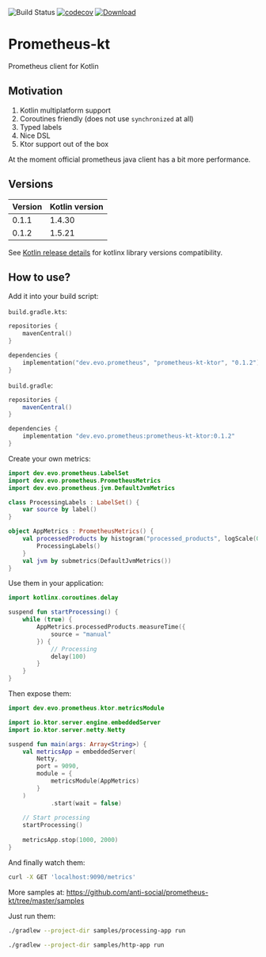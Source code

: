 ![Build Status](https://github.com/anti-social/prometheus-kt/workflows/Java%20CI/badge.svg)
[![codecov](https://codecov.io/gh/anti-social/prometheus-kt/branch/master/graph/badge.svg)](https://codecov.io/gh/anti-social/prometheus-kt)
[![Download](https://maven-badges.herokuapp.com/maven-central/dev.evo.prometheus/prometheus-kt/badge.svg)](https://maven-badges.herokuapp.com/maven-central/dev.evo.prometheus/prometheus-kt)

# Prometheus-kt
Prometheus client for Kotlin

## Motivation

1. Kotlin multiplatform support
2. Coroutines friendly (does not use `synchronized` at all)
3. Typed labels
4. Nice DSL
5. Ktor support out of the box

At the moment official prometheus java client has a bit more performance.

## Versions

| Version | Kotlin version |
|---------|----------------|
| 0.1.1   | 1.4.30         |
| 0.1.2   | 1.5.21         |

See [Kotlin release details](https://kotlinlang.org/docs/releases.html#release-details)
for kotlinx library versions compatibility.

## How to use?

Add it into your build script:

`build.gradle.kts`:

```kotlin
repositories {
    mavenCentral()
}

dependencies {
    implementation("dev.evo.prometheus", "prometheus-kt-ktor", "0.1.2")
}
```

`build.gradle`:

```groovy
repositories {
    mavenCentral()
}

dependencies {
    implementation "dev.evo.prometheus:prometheus-kt-ktor:0.1.2"
}
```

Create your own metrics:

```kotlin
import dev.evo.prometheus.LabelSet
import dev.evo.prometheus.PrometheusMetrics
import dev.evo.prometheus.jvm.DefaultJvmMetrics

class ProcessingLabels : LabelSet() {
    var source by label()
}

object AppMetrics : PrometheusMetrics() {
    val processedProducts by histogram("processed_products", logScale(0, 2)) {
        ProcessingLabels()
    }
    val jvm by submetrics(DefaultJvmMetrics())
}
```

Use them in your application:

```kotlin
import kotlinx.coroutines.delay

suspend fun startProcessing() {
    while (true) {
        AppMetrics.processedProducts.measureTime({
            source = "manual"
        }) {
            // Processing
            delay(100)
        }
    }
}
```

Then expose them:

```kotlin
import dev.evo.prometheus.ktor.metricsModule

import io.ktor.server.engine.embeddedServer
import io.ktor.server.netty.Netty

suspend fun main(args: Array<String>) {
    val metricsApp = embeddedServer(
        Netty,
        port = 9090,
        module = {
            metricsModule(AppMetrics)
        }
    )
            .start(wait = false)
    
    // Start processing
    startProcessing()
    
    metricsApp.stop(1000, 2000)
}
```

And finally watch them:

```bash
curl -X GET 'localhost:9090/metrics'
```

More samples at: https://github.com/anti-social/prometheus-kt/tree/master/samples

Just run them:

```bash
./gradlew --project-dir samples/processing-app run
```

```bash
./gradlew --project-dir samples/http-app run
```
